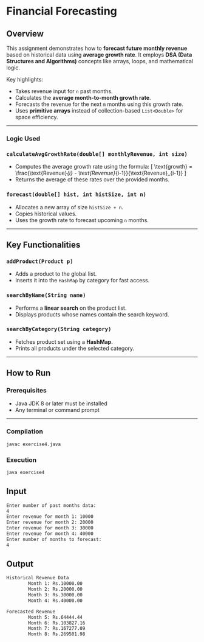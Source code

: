 # Financial Forecasting

## Overview

This assignment demonstrates how to **forecast future monthly revenue** based on historical data using **average growth rate**. It employs **DSA (Data Structures and Algorithms)** concepts like arrays, loops, and mathematical logic.

Key highlights:
- Takes revenue input for `n` past months.
- Calculates the **average month-to-month growth rate**.
- Forecasts the revenue for the next `m` months using this growth rate.
- Uses **primitive arrays** instead of collection-based `List<Double>` for space efficiency.
---

### Logic Used
### `calculateAvgGrowthRate(double[] monthlyRevenue, int size)`
- Computes the average growth rate using the formula:
  \[
  \text{growth} = \frac{\text{Revenue}_{i} - \text{Revenue}_{i-1}}{\text{Revenue}_{i-1}}
  \]
- Returns the average of these rates over the provided months.

### `forecast(double[] hist, int histSize, int n)`
- Allocates a new array of size `histSize + n`.
- Copies historical values.
- Uses the growth rate to forecast upcoming `n` months.

---

## Key Functionalities

### `addProduct(Product p)`
- Adds a product to the global list.
- Inserts it into the `HashMap` by category for fast access.

### `searchByName(String name)`
- Performs a **linear search** on the product list.
- Displays products whose names contain the search keyword.

### `searchByCategory(String category)`
- Fetches product set using a **HashMap**.
- Prints all products under the selected category.

---

## How to Run
### Prerequisites
- Java JDK 8 or later must be installed
- Any terminal or command prompt

---

### Compilation

```bash
javac exercise4.java
```

### Execution
```bash
java exercise4
```

## Input
```bash
Enter number of past months data: 
4
Enter revenue for month 1: 10000
Enter revenue for month 2: 20000
Enter revenue for month 3: 30000
Enter revenue for month 4: 40000
Enter number of months to forecast: 
4
```

## Output
```bash
Historical Revenue Data
        Month 1: Rs.10000.00
        Month 2: Rs.20000.00
        Month 3: Rs.30000.00
        Month 4: Rs.40000.00

Forecasted Revenue
        Month 5: Rs.64444.44
        Month 6: Rs.103827.16
        Month 7: Rs.167277.09
        Month 8: Rs.269501.98
```